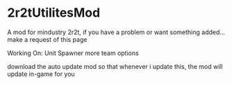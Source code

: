 # 2r2tUtilitesMod
A mod for mindustry 2r2t, if you have a problem or want something added... make a request of this page

Working On:
  Unit Spawner
  more team options
  
download the auto update mod so that whenever i update this, the mod will update in-game for you
